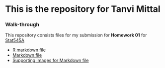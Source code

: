 # This is the repository for Tanvi Mittal
### Walk-through
This repository consists files for my submission for **Homework 01** for [Stat545A](http://stat545.com/Classroom/)
* [R markdown file](https://github.com/STAT545-UBC-students/hw01-tanvimittal71/blob/master/hw01_gapminder_exploration.Rmd "Code")
* [Markdown file](https://github.com/STAT545-UBC-students/hw01-tanvimittal71/blob/master/hw01_gapminder_exploration.md "Code and Output")
* [Supporting images for Markdown file](https://github.com/STAT545-UBC-students/hw01-tanvimittal71/tree/master/hw01_gapminder_exploration_files/figure-markdown_strict)
